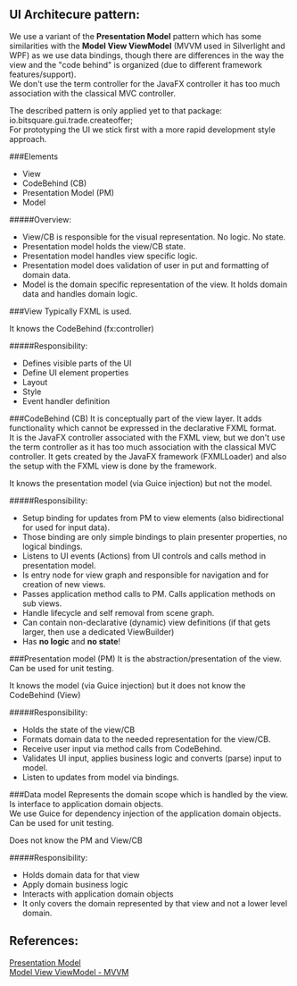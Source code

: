 ## UI Architecure pattern:
We use a variant of the **Presentation Model** pattern which has some similarities with the **Model View ViewModel** 
(MVVM used in Silverlight and WPF) as we use data bindings, though there are differences in the way the view and 
the "code behind" is organized (due to different framework features/support).  
We don't use the term controller for the JavaFX controller it has too much association with the classical MVC 
controller.   

The described pattern is only applied yet to that package:  
io.bitsquare.gui.trade.createoffer;  
For prototyping the UI we stick first with a more rapid development style approach.  


###Elements
* View
* CodeBehind (CB)
* Presentation Model (PM)
* Model

#####Overview: 
* View/CB is responsible for the visual representation. No logic. No state.
* Presentation model holds the view/CB state.
* Presentation model handles view specific logic.
* Presentation model does validation of user in put and formatting of domain data.
* Model is the domain specific representation of the view. It holds domain data and handles domain logic.


###View
Typically FXML is used.    
 
It knows the CodeBehind (fx:controller)  

#####Responsibility:  
* Defines visible parts of the UI  
* Define UI element properties  
* Layout  
* Style  
* Event handler definition  


###CodeBehind (CB)
It is conceptually part of the view layer. It adds functionality which cannot be expressed in the declarative FXML 
format.    
It is the JavaFX controller associated with the FXML view, but we don't use the term controller as it has too much 
association with the classical MVC controller. It gets created by the JavaFX framework (FXMLLoader) and also the 
setup with the FXML view is done by the framework.   

It knows the presentation model (via Guice injection) but not the model. 

#####Responsibility:  
* Setup binding for updates from PM to view elements (also bidirectional for used for input data). 
* Those binding are only simple bindings to plain presenter properties, no logical bindings.
* Listens to UI events (Actions) from UI controls and calls method in presentation model.
* Is entry node for view graph and responsible for navigation and for creation of new views. 
* Passes application method calls to PM. Calls application methods on sub views.
* Handle lifecycle and self removal from scene graph.
* Can contain non-declarative (dynamic) view definitions (if that gets larger, then use a dedicated ViewBuilder)
* Has **no logic** and **no state**!


###Presentation model (PM)
It is the abstraction/presentation of the view.      
Can be used for unit testing.  

It knows the model (via Guice injection) but it does not know the CodeBehind (View)

#####Responsibility:
* Holds the state of the view/CB
* Formats domain data to the needed representation for the view/CB.
* Receive user input via method calls from CodeBehind.
* Validates UI input, applies business logic and converts (parse) input to model.
* Listen to updates from model via bindings.

 
###Data model
Represents the domain scope which is handled by the view.  
Is interface to application domain objects.  
We use Guice for dependency injection of the application domain objects.  
Can be used for unit testing.  

Does not know the PM and View/CB

#####Responsibility:
* Holds domain data for that view
* Apply domain business logic
* Interacts with application domain objects
* It only covers the domain represented by that view and not a lower level domain. 


## References:
[Presentation Model](http://martinfowler.com/eaaDev/PresentationModel.html)  
[Model View ViewModel - MVVM](http://msdn.microsoft.com/en-us/magazine/dd419663.aspx)
